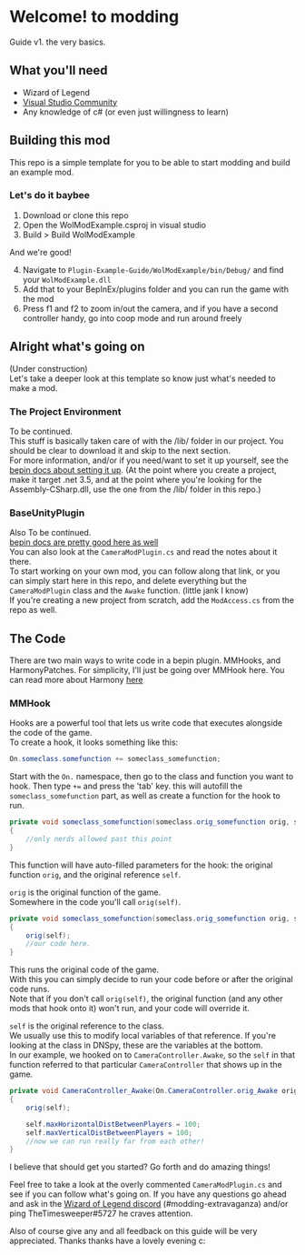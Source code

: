 # Welcome! to modding

Guide v1. the very basics.

## What you'll need
- Wizard of Legend
- [Visual Studio Community](https://visualstudio.microsoft.com/thank-you-downloading-visual-studio/?sku=Community&rel=16)
- Any knowledge of c# (or even just willingness to learn)

## Building this mod
This repo is a simple template for you to be able to start modding and build an example mod. 

### Let's do it baybee

1. Download or clone this repo
2. Open the WolModExample.csproj in visual studio
3. Build > Build WolModExample 

And we're good!

4. Navigate to `Plugin-Example-Guide/WolModExample/bin/Debug/` and find your `WolModExample.dll`
5. Add that to your BepInEx/plugins folder and you can run the game with the mod
6. Press f1 and f2 to zoom in/out the camera, and if you have a second controller handy, go into coop mode and run around freely

## Alright what's going on
(Under construction)  
Let's take a deeper look at this template so know just what's needed to make a mod. 

### The Project Environment
To be continued.  
This stuff is basically taken care of with the /lib/ folder in our project.  You should be clear to download it and skip to the next section.  
For more information, and/or if you need/want to set it up yourself, see the [bepin docs about setting it up](https://docs.bepinex.dev/articles/dev_guide/plugin_tutorial/1_setup.html). (At the point where you create a project, make it target .net 3.5, and at the point where you're looking for the Assembly-CSharp.dll, use the one from the /lib/ folder in this repo.) 

### BaseUnityPlugin

Also To be continued.  
[bepin docs are pretty good here as well](https://docs.bepinex.dev/articles/dev_guide/plugin_tutorial/2_plugin_start.html)  
You can also look at the `CameraModPlugin.cs` and read the notes about it there.  
To start working on your own mod, you can follow along that link, or you can simply start here in this repo, and delete everything but the `CameraModPlugin` class and the `Awake` function. (little jank I know)  
If you're creating a new project from scratch, add the  `ModAccess.cs` from the repo as well.

## The Code

There are two main ways to write code in a bepin plugin. MMHooks, and HarmonyPatches. For simplicity, I'll just be going over MMHook here. You can read more about Harmony [here](https://github.com/BepInEx/HarmonyX/wiki/Basic-usage)

### MMHook

Hooks are a powerful tool that lets us write code that executes alongside the code of the game.  
To create a hook, it looks something like this:

```c#
On.someclass.somefunction += someclass_somefunction;
```

Start with the `On.` namespace, then go to the class and function you want to hook. Then type `+=` and press the 'tab' key. this will autofill the `someclass_somefunction` part, as well as create a function for the hook to run.

```c#
private void someclass_somefunction(someclass.orig_somefunction orig, someclass self) 
{
	//only nerds allowed past this point 
}
```
This function will have auto-filled parameters for the hook: the original function `orig`, and the original reference `self`.  

`orig` is the original function of the game.  
Somewhere in the code you'll call `orig(self)`.

```c#
private void someclass_somefunction(someclass.orig_somefunction orig, someclass self) 
{
	orig(self);
	//our code here.
}
```
This runs the original code of the game.  
With this you can simply decide to run your code before or after the original code runs.  
Note that if you don't call `orig(self)`, the original function (and any other mods that hook onto it) won't run, and your code will override it.

`self` is the original reference to the class.  
We usually use this to modify local variables of that reference. If you're looking at the class in DNSpy, these are the variables at the bottom.  
In our example, we hooked on to `CameraController.Awake`, so the `self` in that function referred to that particular `CameraController` that shows up in the game.

```c#
private void CameraController_Awake(On.CameraController.orig_Awake orig, CameraController self) 
{
	orig(self);

	self.maxHorizontalDistBetweenPlayers = 100;
	self.maxVerticalDistBetweenPlayers = 100;
	//now we can run really far from each other!
}
```
I believe that should get you started? Go forth and do amazing things!

Feel free to take a look at the overly commented `CameraModPlugin.cs` and see if you can follow what's going on. If you have any questions go ahead and ask in the [Wizard of Legend discord](https://discord.gg/wizardoflegend) (#modding-extravaganza) and/or ping TheTimesweeper#5727 he craves attention.

Also of course give any and all feedback on this guide will be very appreciated. Thanks thanks have a lovely evening c:
